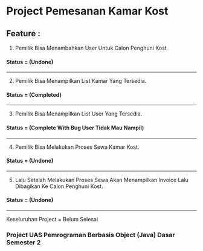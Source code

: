 # Project Pemesanan Kamar Kost

## Feature :
1. Pemilik Bisa Menambahkan User Untuk Calon Penghuni Kost. 
####  Status = (Undone)

---
2. Pemilik Bisa Menampilkan List Kamar Yang Tersedia. 
####  Status = (Completed)

---
3. Pemilik Bisa Menampilkan List User Yang Tersedia. 
####  Status = (Complete With Bug User Tidak Mau Nampil)

---
4. Pemilik Bisa Melakukan Proses Sewa Kamar Kost. 
####  Status = (Undone)

---
5. Lalu Setelah Melakukan Proses Sewa Akan Menampilkan Invoice Lalu Dibagikan Ke Calon Penghuni Kost. 
####  Status = (Undone)

---

Keseluruhan Project = Belum Selesai

### Project UAS Pemrograman Berbasis Object (Java) Dasar Semester 2
